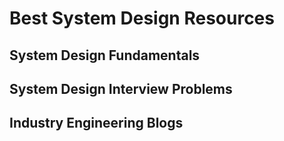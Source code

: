 # Best System Design Resources

## System Design Fundamentals

## System Design Interview Problems

## Industry Engineering Blogs 
